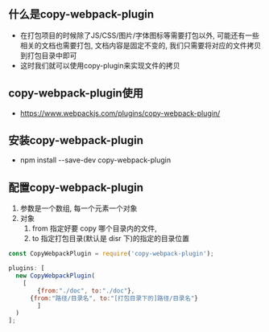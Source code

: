 ## 什么是copy-webpack-plugin

- 在打包项目的时候除了JS/CSS/图片/字体图标等需要打包以外, 可能还有一些相关的文档也需要打包, 文档内容是固定不变的, 我们只需要将对应的文件拷贝到打包目录中即可
- 这时我们就可以使用copy-plugin来实现文件的拷贝



## copy-webpack-plugin使用

- https://www.webpackjs.com/plugins/copy-webpack-plugin/

## 安装copy-webpack-plugin

- npm install --save-dev copy-webpack-plugin



## 配置copy-webpack-plugin

1. 参数是一个数组, 每一个元素一个对象
2. 对象
   1.  from 指定好要 copy 哪个目录内的文件,
   2. to 指定打包目录(默认是 disr 下)的指定的目录位置

```js
const CopyWebpackPlugin = require('copy-webpack-plugin');

plugins: [
  new CopyWebpackPlugin(
    [
	    {from:"./doc", to:"./doc"},
      {from:"路径/目录名", to:"[打包目录下的]路径/目录名"}    
		]
  )
];
```

